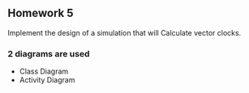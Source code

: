 ## Homework 5

Implement the design of a simulation that will Calculate vector clocks.

### 2 diagrams are used

* Class Diagram
* Activity Diagram

